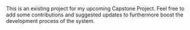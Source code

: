 This is an existing project for my upcoming Capstone Project.
Feel free to add some contributions and suggested updates to furthermore boost the development process of the system.

